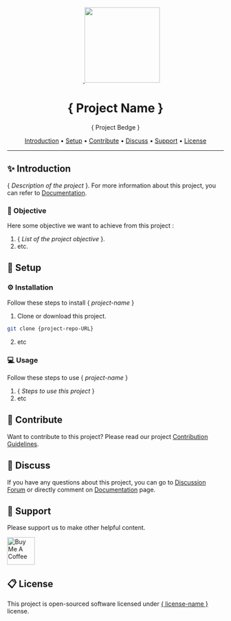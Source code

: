 <br>
<p align="center">
  &nbsp;&nbsp;&nbsp;&nbsp;&nbsp;&nbsp;&nbsp;<a href="https://lncodes.com">
    <img src="https://lncodes.com/wp-content/uploads/2020/09/lncodes-logo-animated.gif" height="175"></img>
  </a>
</p>

<h1 align="center">{ Project Name }</h1>
<p align="center">{ Project Bedge }</p>

<p align="center">
  <a href="#introduction">Introduction</a> •
  <a href="#setup">Setup</a> •
  <a href="#contribute">Contribute</a> •
  <a href="#discuss">Discuss</a> •
  <a href="#support">Support</a> •
  <a href="#license">License</a>
</p>

---

<h2 id="introduction">✨ Introduction</h2>

{ *Description of the project* }. For more information about this project, you can refer to [Documentation](project-blog-URL).

<h3 id="objective">🎯 Objective</h3>

Here some objective we want to achieve from this project :
1. { *List of the project objective* }.
2. etc.

<h2 id="setup">🧰 Setup </h2>

### ⚙️ Installation 
Follow these steps to install { *project-name* }
1. Clone or download this project.
``` bash 
git clone {project-repo-URL}
```
2. etc

### 💻 Usage
Follow these steps to use { *project-name* }
1. { *Steps to use this project* }
2. etc

<h2 id="contribute">💖 Contribute</h2>

Want to contribute to this project? Please read our project [Contribution Guidelines](CONTRIBUTING.md).

<h2 id="discuss">💬 Discuss</h2>

If you have any questions about this project, you can go to [Discussion Forum](project-discussion-URL) or directly comment on [Documentation](project-blog-URL) page.

<h2 id="support">💌 Support</h2>

Please support us to make other helpful content.

<a href="https://www.buymeacoffee.com/lncodes" target="_blank"><img src="https://cdn.buymeacoffee.com/buttons/v2/default-yellow.png" alt="Buy Me A Coffee" height="64"></a>

<h2 id="license"> 📋 License</h2>

This project is open-sourced software licensed under [{ license-name }](project-license-URL) license.